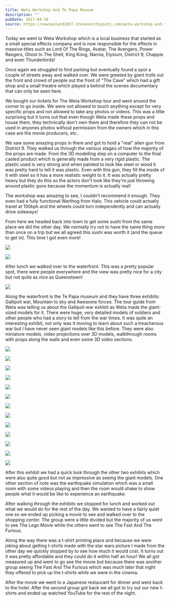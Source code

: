 ```yaml
---
title: Weta Workshop And Te Papa Museum
description: ""
pubDate: 2017-04-10
source: https://newzealand2017.stevenocchipinti.com/weta-workshop-and-te-papa-museum/
---
```


Today we went to Weta Workshop which is a local business that started as a small
special effects company and is now responsible for the effects in massive titles
such as Lord Of The Rings, Avatar, The Avengers, Power Rangers, Ghost In The
Shell, King Kong, Narnia, Elysium, District 9, Chappie and even Thunderbirds!

Once again we struggled to find parking but eventually found a spot a couple of
streets away and walked over. We were greeted by giant trolls out the front and
crowd of people out the front of "The Cave" which had a gift shop and a small
theatre which played a behind the scenes documentary that can only be seen here.

We bought our tickets for The Weta Workshop tour and went around the corner to
go inside. We were not allowed to touch anything except for very specific props
and not allowed to take any photos or videos. This was a little surprising but
it turns out that even though Weta made these props and house them, they
technically don't own them and therefore they can not be used in anyones photos
without permission from the owners which in this case are the movie producers,
etc.

We saw some amazing props in there and got to hold a "real" alien gun from
District 9. They walked us through the various stages of how the majority of the
props are made. From the 3D modelling step on a computer to the final casted
product which is generally made from a very rigid plastic. The plastic used is
very strong and when painted to look like steel or wood it was pretty hard to
tell it was plastic. Even with this gun, they fill the inside of it with steel
so it has a more realistic weight to it. It was actually pretty heavy but they
do this so the actors don't look like they're just throwing around plastic guns
because the momentum is actually real!

The workshop was amazing to see, I couldn't recommend it enough. They even had a
fully functional Warthog from Halo. This vehicle could actually travel at 100kph
and the wheels could turn independently and can actually drive sideways!

From here we headed back into town to get some sushi from the same place we did
the other day. We normally try not to have the same thing more than once on a
trip but we all agreed this sushi was worth it (and the queue to get in). This
time I got even more!

[![](https://lh3.googleusercontent.com/LW8VndNiRZzjCy8GpCrRwrF90tGmEKfPNqu-nLsUGvBEiOPDT6AaXRw0VGyDtSj0f_GwDgToFqZoNwtiIItkmaitSE0f7yhjYR42063JOU5vV0DdX2VK-kl97EJQKMNvbd8hnQ)](https://photos.google.com/share/AF1QipMA7ywnGJ2fS1EXQAiY4mtH9JQoiFeYRQokR-o14zAcIPynZ91JMquV2dRIefDNBQ?key=LWRfZGhuYnp5VVhUcEVrako1WnNFbGtXbUZOaVVn&source=ctrlq.org)

[![](https://lh3.googleusercontent.com/B5xTCkIsKp5j_mpBVOWRfxJ7Vk-PHS8bL0Uzf44LLmcozwWLOZxp9m2UbPs-dKbdjMDN8WIPDIcnNBDFbbz71S0S-RXYTfeR7yRVsJlEUCKoxJc1oIH3ZEdV7tJC8Tyx0mr8XQ)](https://photos.google.com/share/AF1QipM4SBjEzKytnecKE6OXm7x3KirZgftEgmh8V5NoCRTGGgjqC6TE5VcF6tICqso4pw?key=RGFmWW85MWY2LVpveGRlMHduVUhHX0lERHdLQlBB&source=ctrlq.org)

After lunch we walked over to the waterfront. This was a pretty popular spot,
there were people everywhere and the view was pretty nice for a city but not
quite as nice as Queenstown!

[![](https://lh3.googleusercontent.com/qh38J0DbEyNaZWpw_EmDOQ6fM2b8NHvKjNn_XPgiVq3dPGW1aGpBPX49un1IbJ6o3SBX5RdiRhCq3zSvG6OzKZzrycsJQuL-PjKOuClowfGGe_e2t2wPkd4PTMaaxGW6Z8I6tw)](https://photos.google.com/share/AF1QipPTWxh8D_-AoUe8y6WdASY57JQCt3-79p9jNpVh_zGsew-wWFv9KMsDnzKVAVMhbQ?key=MEJKNEVNdmpFSWFuUUl2Qk5NVnJtdTdtN2dwTkd3&source=ctrlq.org)

Along the waterfront is the Te Papa museum and they have three exhibits:
Gallipoli war, Mountain to sky and Awesome forces. The tour guide from Weta was
telling us about the Gallipoli war exhibit as Weta made the giant-sized models
for it. There were huge, very detailed models of soldiers and other people who
had a story to tell from the war times. It was quite an interesting exhibit, not
only was it moving to learn about such a treacherous war but I have never seen
giant models like this before. They were also miniature models, video
projections over 3D models, walkthrough rooms with props along the walls and
even some 3D video sections.

[![](https://lh3.googleusercontent.com/bexi_tiwfMt2zyveo__pXc2Npn72lgBFVbAPd1c5ppGPN9gNV2teAQ3Oj6191UNhqMgFw0dTDRhyFDElrlYnWrlEzkogqqZ0cANNG6-bAn-3-tepknQYFRoAEsG2SfAHZXYZFg)](https://photos.google.com/share/AF1QipNEy5fpKngOwBfgHEq6T0CUB6e0yb4Ujj07eHE8wFzz0LVXNlkCk1gj8zoGypCDCw?key=dGVZUGI4ZzZManJqU1dyeEJLQzFxN3N5U0d2Qmt3&source=ctrlq.org)

[![](https://lh3.googleusercontent.com/EcZJZwTVsr3I0u1Qhj3HEjViAbuOTdPAcjkcrtzFD_CGM044627HZWy4_JvVifkcMYKR2H-d9Yo40KD0P3t2ZYVbZCGDFKzDnzXTdDiyzmeMjnH_EePl5MbscAytuuCc6YJ0dw)](https://photos.google.com/share/AF1QipNOOyKcRxex4s-2EPYEf8qmnGVJYvKyalCm404WOUH5VqhuM3klblwN6SWAsYWQ5w?key=TWJyVkN5d1g2VlJHZGlBXzhQeHlnWmlwZXFZR0JR&source=ctrlq.org)

[![](https://lh3.googleusercontent.com/WHBlsk_9uabzlygkQR3joUKt91XoEYDfrV7WPmcgSFoMck3YMnNjMFQAYDBUQhlBc1SzCyQ8Tx1Z_uR8SeYENrN5rFZ3IvGVh0575igY5hwkLqfAVkEIxPPk5H_5i45QSyZYmg)](https://photos.google.com/share/AF1QipPtwPpOonjIbQCMvNBEfOUWMgOJ8ZHtDs4CRo0SnptOnHGSu724vi8r314VyzQLjw?key=cTRtb1NJZG5ZMmMtMm1EOUh5NWdLTXdianNJSG9R&source=ctrlq.org)

[![](https://lh3.googleusercontent.com/dvxZ34oHTMFavt4K3Kduoq8Q6C18KebOMqJxP3n-_AJiFPWMypzDfG_VqI9a0Ft1FSwyqlIWRh6dCZ2Da-okyKZ-2PB0OC1nLlhbPHS272IDdwVQd8Oz9umAVN9EqmBs0TIiog)](https://photos.google.com/share/AF1QipP9JIhemvaaK-sOlT6_ov_vf4JEaI-lcjbbgyI1PHzg_9hxoGq97wKoTDACBoCEbQ?key=bUlaRUFPMV9hb2F1cjl0V0czWThHQlBzN2pZRVNR&source=ctrlq.org)

[![](https://lh3.googleusercontent.com/YvUshowJIDtLeque5wKLK8YGre-yRuYkpA7I63YtpIGVbXLn-4Lw1WEJFcLRtehlLB0ZbH692MVwP-7HzqmD61gpAVeS5AkQkQTTbC-3hrx-1yyt69XKuDHq1KxH4vMmmFy4-g)](https://photos.google.com/share/AF1QipN1jjck5wpIFy6643hcTgrbn3w_48bF26hVsRzMNvxIVl_Cfiu6-wdM6mFprASJOg?key=U3pSWHEySW4xR2pUY2R0Z0h2VGU1VWdsZk5sVGx3&source=ctrlq.org)

[![](https://lh3.googleusercontent.com/IChn7oAfrrWDQFthL_nAobaw3b-zBSIT2_X9AHCbWgEqh5dlhHt3A7maDVWZusm45grop-9RAGsxD_DOCFSyBCHHwIF0vBmkcCTMbPOW0jMU2p994lOC4WK2WOZOIaF-zQ4qVQ)](https://photos.google.com/share/AF1QipPH2AodCyymMsPheoAD8YxfbV1UZzN_FzBOlG_5VQkjID7NZqTfX-pNe1ijl3pqGw?key=MXUtSS1ibmRZU0lMMjFnWTJCa2JuVkNJZ3FYZFhB&source=ctrlq.org)

[![](https://lh3.googleusercontent.com/lor-Ni3WT_TLKB0Pvsnq8Kj6g2L8dU2vM9RMXjdrD8iM7psAjwsm1Zr-JWYez6R7IVLzlGPzaPs5J_Nurx7eJN27MlPUUn_X48NluSxgq7Q8lrrvvWnEB9h1gchyinqFTnlRqg)](https://photos.google.com/share/AF1QipPkZ57oim9HK0k1ZN-b1Nh7ZX1IeLSi8E8Z7U2PC-2RserxTCe6GxO5KngqIcC08A?key=VmV6VHE4cTB4c2NrMVEyTUFaWDZENHg3Z2xnMmJR&source=ctrlq.org)

[![](https://lh3.googleusercontent.com/JppArA9YlIVkRGZj233Pwko18G008EJsd5W4yGsPTpjADtj0--dkPXZlG6rVJV_z225FhTCxsTJbbaY22BAJ-8Y2HACc3wwd7-UGkijV4BgVb8kEowhOWJA0yM7L5JEnvew7Eg)](https://photos.google.com/share/AF1QipOv5A6Okgae5HhA4hS3DaIM_RmuZ6KamtWWabFZXJVX9ZyLITOGaj7cjpOxeSB1tg?key=OXQ0M3dwZmM3eld6ZHA0OW5UR202ZkFLbGFJTVVn&source=ctrlq.org)

[![](https://lh3.googleusercontent.com/vbPLQ19_o5jl16rI9ZN0N5v1FbgyD39GFiturzm6d59yY8okCU1ndoXIzuSNnAftQssCO_QWy2hcVNmPSQxE3BtS7O100jfvwUdepebpGsvfiKwTFJCx6dJUc3WhmsgNnvA71w)](https://photos.google.com/share/AF1QipM6byr19TAlot7H39f032rJEFDmRo6OuHuHUTskGXqTarXKyywRYbFGeX7MkCPsGw?key=NmIxUndlNnkyYnVOWGZpRnhrd1FnZWZtRTBPN1dB&source=ctrlq.org)

[![](https://lh3.googleusercontent.com/qyp97fe18EPTaIFKgZQX8WazN0yN3d5XsjC18115sLyQgMeqy1gLPQydvTHrKHOi3O3bRTwj-MFfjDcDn1CvDL-L3C_8NiKKHGwfHvyJ4F-jQjeBd26tDuH6_OgSUAVWmmZPbQ)](https://photos.google.com/share/AF1QipP98w939XBtsRPJbfnNVQb3lFUkuTQCRsnImSZp3aOVZfd7_Tn1atlTupSLNJ0L6g?key=X3RWT0ItblU3TW9HcVlWLUlNWUFzeVR6d2FWSW13&source=ctrlq.org)

[![](https://lh3.googleusercontent.com/cuvW89q_TJVc2f3s-5evVd8mq5NkIJ-236PjMWUaHjKUs8bhp_cn-puKxaipcuF33PyzNbCeSmyv4v9HeiG_CzDIFian9FeVdR9HOpRwW4xjM_K788dvHylNk7lLCKQhcc_rzQ)](https://photos.google.com/share/AF1QipPFaqkgYOFXP6m7RRASksWTCMqvTqHzmj8p_xMvVjZ4IsOnzTrs6KFUfqKxO_Ul1A?key=UmtRZklaWFFNZGpPZWhwdTd0eDNHbU1oYkJFNXRn&source=ctrlq.org)

[![](https://lh3.googleusercontent.com/_ozjSsv_WJduWfX90Yv9JRXUxKBVrins019sbgecgYShCPW_k_JQt8rB8odO3anlatPi1wKbaWIWVW0Xs6hpMqqdVcb3KsNSZCBfoqX_vnjI1LigKhdeVp_J21NprmpKyIWD-A)](https://photos.google.com/share/AF1QipOLgt5o6CzbXVD5oatgozHf6kvsDKxoTLCpOPxTVYu-rB9IuPMmWABjIy3PXPqMig?key=Q1Y1d0M3TFRWZ2F1VVhQMEU1RkE3QlhkWmVSVmRB&source=ctrlq.org)

[![](https://lh3.googleusercontent.com/y806epx2Zs6I2StViGlBAVlzfSSOKY6z6FcwWK06B1wKyWfViSr1NBHKFlvp67P0CtL45nmXCEzCycR1Yb8ZAr0X4noFxf70kGnjV31XFS6bMv6JFdjP9drBS1QjmKWO3xZYeg)](https://photos.google.com/share/AF1QipPpRLtEXn2yTsYcrjeTm6HvgfYfvzDZYjk9UGoGok6gbTirkVFRsqJZevTda0sxWA?key=MnRXUTVQa2IwZ0FBMmZ0TkRQRmpwTW1xUmVQMEl3&source=ctrlq.org)

After this exhibit we had a quick look through the other two exhibits which were
also quite good but not as impressive as seeing the giant models. One other
section of note was the earthquake simulation which was a small room with some
videos playing and then the room would shake to show people what it would be
like to experience an earthquake.

After walking through the exhibits we stopped for lunch and worked out what we
would do for the rest of the day. We wanted to have a fairly quiet one so we
ended up picking a movie to see and walked over to the shopping center. The
group were a little divided but the majority of us went to see The Lego Movie
while the others went to see The Fast And The Furious.

Along the way there was a t-shirt printing place and because we were joking
about getting t-shirts made with the star wars picture I made from the other day
we quickly stopped by to see how much it would cost. It turns out it was pretty
affordable and they could do it within half an hour! We all got measured up and
went to go see the movie but because there was another group seeing The Fast And
The Furious which was much later that night they offered to pick up the t-shirts
while we were in the cinema.

After the movie we went to a Japanese restaurant for dinner and went back to the
hotel. After the second group got back we all got to try out our new t-shirts
and ended up watched YouTube for the rest of the night.
